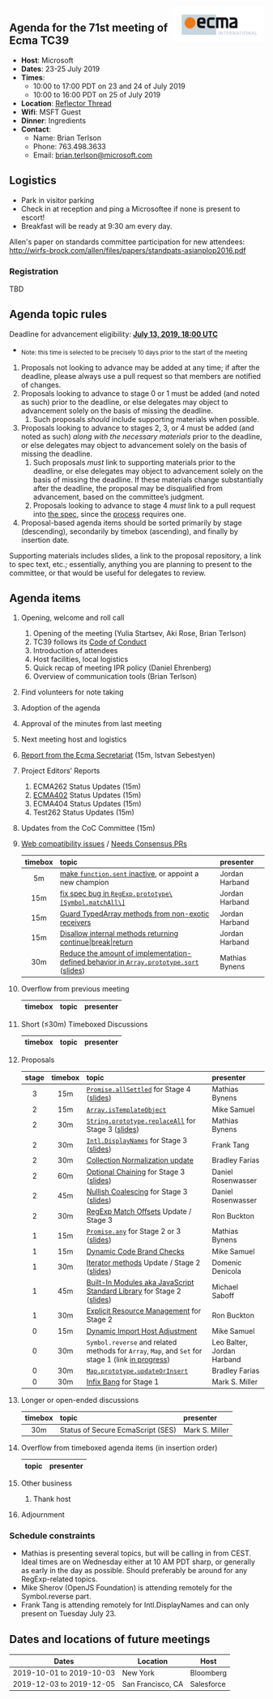 
<img src="../images/Ecma_RVB-003.jpg" align="right" height="70" alt="" />

## Agenda for the 71st meeting of Ecma TC39

- **Host**: Microsoft
- **Dates**: 23-25 July 2019
- **Times**:
  - 10:00 to 17:00 PDT on 23 and 24 of July 2019
  - 10:00 to 16:00 PDT on 25 of July 2019
- **Location**: [Reflector Thread](https://github.com/tc39/Reflector/issues/236)
- **Wifi**: MSFT Guest
- **Dinner**: Ingredients
- **Contact**:
  - Name: Brian Terlson
  - Phone: 763.498.3633
  - Email: brian.terlson@microsoft.com

## Logistics

* Park in visitor parking
* Check in at reception and ping a Microsoftee if none is present to escort!
* Breakfast will be ready at 9:30 am every day.

Allen's paper on standards committee participation for new attendees: http://wirfs-brock.com/allen/files/papers/standpats-asianplop2016.pdf

### Registration

TBD

## Agenda topic rules

Deadline for advancement eligibility: [**July 13, 2019, 18:00 UTC**](https://www.timeanddate.com/countdown/generic?p0=1440&iso=20190713T18&msg=TC39%20Submissio%20%20%20%20n%20deadline)
  - <sub>Note: this time is selected to be precisely 10 days prior to the start of the meeting</sub>

1. Proposals not looking to advance may be added at any time; if after the deadline, please always use a pull request so that members are notified of changes.
1. Proposals looking to advance to stage 0 or 1 must be added (and noted as such) prior to the deadline, or else delegates may object to advancement solely on the basis of missing the deadline.
    1. Such proposals *should* include supporting materials when possible.
1. Proposals looking to advance to stages 2, 3, or 4 must be added (and noted as such) *along with the necessary materials* prior to the deadline, or else delegates may object to advancement solely on the basis of missing the deadline.
    1. Such proposals *must* link to supporting materials prior to the deadline, or else delegates may object to advancement solely on the basis of missing the deadline. If these materials change substantially after the deadline, the proposal may be disqualified from advancement, based on the committee’s judgment.
    1. Proposals looking to advance to stage 4 *must* link to a pull request into [the spec](https://github.com/tc39/ecma262), since the [process](https://tc39.github.io/process-document/) requires one.
1. Proposal-based agenda items should be sorted primarily by stage (descending), secondarily by timebox (ascending), and finally by insertion date.

Supporting materials includes slides, a link to the proposal repository, a link to spec text, etc.; essentially, anything you are planning to present to the committee, or that would be useful for delegates to review.

## Agenda items

1. Opening, welcome and roll call
    1. Opening of the meeting (Yulia Startsev, Aki Rose, Brian Terlson)
    1. TC39 follows its [Code of Conduct](https://tc39.github.io/code-of-conduct/)
    1. Introduction of attendees
    1. Host facilities, local logistics
    1. Quick recap of meeting IPR policy (Daniel Ehrenberg)
    1. Overview of communication tools (Brian Terlson)
1. Find volunteers for note taking
1. Adoption of the agenda
1. Approval of the minutes from last meeting
1. Next meeting host and logistics
1. [Report from the Ecma Secretariat](https://github.com/tc39/Reflector/files/3373473/tc39-2019-034.pdf) (15m, Istvan Sebestyen)
1. Project Editors’ Reports
    1. ECMA262 Status Updates (15m)
    1. [ECMA402](https://github.com/tc39/ecma402) Status Updates (15m)
    1. ECMA404 Status Updates (15m)
    1. Test262 Status Updates (15m)
1. Updates from the CoC Committee (15m)
1. [Web compatibility issues](https://github.com/tc39/ecma262/issues?utf8=✓&q=is%3Aopen+label%3A%22web+reality%22+is%3Aissue) / [Needs Consensus PRs](https://github.com/tc39/ecma262/pulls?q=is%3Apr+is%3Aopen+label%3A%22needs+consensus%22)

    | timebox | topic                                                           | presenter      |
    |:-------:|-----------------------------------------------------------------|----------------|
    | 5m      | [make `function.sent` inactive][], or appoint a new champion    | Jordan Harband |
    | 15m     | [fix spec bug in `RegExp.prototype\[Symbol.matchAll\]`][]         | Jordan Harband |
    | 15m     | [Guard TypedArray methods from non-exotic receivers][]          | Jordan Harband |
    | 15m     | [Disallow internal methods returning continue\|break\|return][] | Jordan Harband |
    | 30m     | [Reduce the amount of implementation-defined behavior in `Array.prototype.sort`](https://github.com/tc39/ecma262/pull/1585) ([slides](https://docs.google.com/presentation/d/1eFvK__9kRwHnkzZfNEL9FS3d9TJSRtxlXe3NVGmVVAU/edit )) | Mathias Bynens |

1. Overflow from previous meeting

    | timebox | topic | presenter |
    |:-------:|-------|-----------|

1. Short (&le;30m) Timeboxed Discussions

    | timebox | topic | presenter |
    |:-------:|-------|-----------|

1. Proposals

    | stage | timebox | topic | presenter |
    |:-----:|:-------:|-------|-----------|
    | 3     | 15m     | [`Promise.allSettled`](https://github.com/tc39/proposal-promise-allSettled) for Stage 4 ([slides](https://docs.google.com/presentation/d/1qhYDRlsvyVUtveT2tS0mJtzG-xe9islO6-t2wMQUJso/edit)) | Mathias Bynens |
    | 2     | 15m     | [`Array.isTemplateObject`](https://github.com/tc39/proposal-array-is-template-object/) | Mike Samuel |
    | 2     | 30m     | [`String.prototype.replaceAll`](https://github.com/tc39/proposal-string-replace-all) for Stage 3 ([slides](https://docs.google.com/presentation/d/194gQ-GRfb9r17Vva9nevePkFUfPck1o_pXHM25LlVKs/edit)) | Mathias Bynens |
    | 2     | 30m     | [`Intl.DisplayNames`](https://github.com/tc39/proposal-intl-displaynames) for Stage 3 ([slides](http://shorturl.at/yPSZ1)) | Frank Tang  |
    | 2     | 30m     | [Collection Normalization update](https://docs.google.com/presentation/d/1xxkHqtScIvdCBI4IZOpWHh7AKCJs6s5edQQu06wnZYc/edit?usp=sharing) | Bradley Farias |
    | 2     | 60m     | [Optional Chaining](https://github.com/tc39/proposal-optional-chaining/) for Stage 3 ([slides](https://1drv.ms/p/s!AltPy8G9ZDJdqSF_jDgiUZVbSv0B)) | Daniel Rosenwasser |
    | 2     | 45m     | [Nullish Coalescing](https://github.com/tc39/proposal-nullish-coalescing/) for Stage 3 ([slides](https://1drv.ms/p/s!AltPy8G9ZDJdqSUtMZeOKLg1RcRD)) | Daniel Rosenwasser |
    | 2     | 30m     | [RegExp Match Offsets](https://github.com/tc39/proposal-regexp-match-offsets) Update / Stage 3 | Ron Buckton |
    | 1     | 15m     | [`Promise.any`](https://github.com/tc39/proposal-promise-any/) for Stage 2 or 3 ([slides](https://docs.google.com/presentation/d/1WbE3squBN76_4SIHRmOQKrzglaQAVizMQZ8MqipoM4U/edit)) | Mathias Bynens |
    | 1     | 15m     | [Dynamic Code Brand Checks](https://github.com/tc39-transfer/dynamic-code-brand-checks) | Mike Samuel |
    | 1     | 30m     | [Iterator methods](https://github.com/tc39/proposal-iterator-helpers) Update / Stage 2 ([slides](https://docs.google.com/presentation/d/16Abs2Terjd2J9VJW3HZHNcp7SYdhDmpVH6DR86TxYF4/edit)) | Domenic Denicola |
    | 1     | 45m     | [Built-In Modules aka JavaScript Standard Library](https://github.com/tc39/proposal-javascript-standard-library) for Stage 2 ([slides](https://github.com/tc39/proposal-javascript-standard-library/blob/master/slides/JSL-TC39-July-2019.pdf)) | Michael Saboff |
    | 1     | 30m     | [Explicit Resource Management](https://github.com/tc39/proposal-using-statement) for Stage 2 | Ron Buckton |
    | 0     | 15m     | [Dynamic Import Host Adjustment](https://github.com/mikesamuel/dynamic-import-host-adjustment) | Mike Samuel |
    | 0     | 30m     | `Symbol.reverse` and related methods for `Array`, `Map`, and `Set` for stage 1 (link [in progress](https://gist.github.com/leobalter/092fc36adccfcc86e8e7b074817078e1)) | Leo Balter, Jordan Harband |
    | 0     | 30m     | [`Map.prototype.updateOrInsert`](https://docs.google.com/presentation/d/1_xtrGSoN1-l2Q74eCXPHBbbrBHsVyqArWN0ebnW-pVQ/edit#slide=id.p) | Bradley Farias |
    | 0     | 30m     | [Infix Bang](https://github.com/Agoric/proposal-infix-bang) for Stage 1 | Mark S. Miller |


1. Longer or open-ended discussions

    | timebox | topic | presenter |
    |:-------:|-------|-----------|
    | 30m     | Status of Secure EcmaScript (SES) | Mark S. Miller |

1. Overflow from timeboxed agenda items (in insertion order)

    | topic | presenter |
    |-------|-----------|

1. Other business
    1. Thank host
1. Adjournment

### Schedule constraints

- Mathias is presenting several topics, but will be calling in from CEST. Ideal times are on Wednesday either at 10 AM PDT sharp, or generally as early in the day as possible. Should preferably be around for any RegExp-related topics.
- Mike Sherov (OpenJS Foundation) is attending remotely for the Symbol.reverse part.
- Frank Tang  is attending remotely for Intl.DisplayNames and can only present on Tuesday July 23. 

## Dates and locations of future meetings

| Dates                    | Location          | Host                    |
|--------------------------|-------------------|-------------------------|
| 2019-10-01 to 2019-10-03 | New York          | Bloomberg               |
| 2019-12-03 to 2019-12-05 | San Francisco, CA | Salesforce              |

[make `function.sent` inactive]: https://github.com/tc39/ecma262/issues/204#issuecomment-486875624
[fix spec bug in `RegExp.prototype\[Symbol.matchAll\]`]: https://github.com/tc39/ecma262/pull/1517
[Guard TypedArray methods from non-exotic receivers]: https://github.com/tc39/ecma262/pull/1556
[Disallow internal methods returning continue|break|return]: https://github.com/tc39/ecma262/pull/1539
